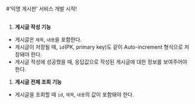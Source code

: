 #‘익명 게시판’ 서비스 개발 시작!

##
1. **게시글 작성 기능**
- 게시글은 `제목`, `내용`을 포함한다.
- 게시글이 저장될 때, `id`(PK, primary key)도 같이 Auto-increment 형식으로 저장돼야 한다.
- 게시글 작성에 성공했을 때, 응답값으로 작성된 게시글에 대한 정보를 보여주어야 한다.

1. **게시글 전체 조회 기능**
- 게시글을 조회할 때 `id`, `제목`, `내용`의 값이 포함돼야 한다.